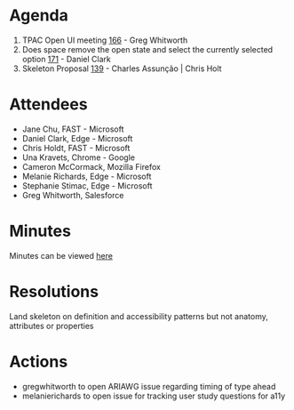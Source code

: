 # Agenda

1. TPAC Open UI meeting [166](https://github.com/WICG/open-ui/issues/166) - Greg Whitworth
2. Does space remove the open state and select the currently selected option [171](https://github.com/WICG/open-ui/issues/171) - Daniel Clark
3. Skeleton Proposal [139](https://github.com/WICG/open-ui/issues/139) - Charles Assunção | Chris Holt

# Attendees
* Jane Chu, FAST - Microsoft
* Daniel Clark, Edge - Microsoft
* Chris Holdt, FAST - Microsoft
* Una Kravets, Chrome - Google
* Cameron McCormack, Mozilla Firefox
* Melanie Richards, Edge - Microsoft
* Stephanie Stimac, Edge - Microsoft
* Greg Whitworth, Salesforce

# Minutes
Minutes can be viewed [here](https://www.w3.org/2020/09/10-openui-minutes.html)

# Resolutions
Land skeleton on definition and accessibility patterns but not anatomy, attributes or properties

# Actions
* gregwhitworth to open ARIAWG issue regarding timing of type ahead
* melanierichards to open issue for tracking user study questions for a11y
